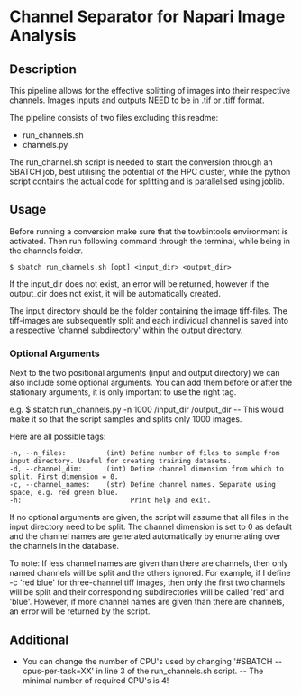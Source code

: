 # Channel Separator for Napari Image Analysis

## Description 

This pipeline allows for the effective splitting of images into their respective channels.
Images inputs and outputs NEED to be in .tif or .tiff format.

The pipeline consists of two files excluding this readme:
- run_channels.sh
- channels.py


The run_channel.sh script is needed to start the conversion through an SBATCH job,
best utilising the potential of the HPC cluster, while the python script contains the 
actual code for splitting and is parallelised using joblib.


## Usage

Before running a conversion make sure that the towbintools environment is activated.
Then run following command through the terminal, while being in the channels folder.

```
$ sbatch run_channels.sh [opt] <input_dir> <output_dir>
```

If the input_dir does not exist, an error will be returned, however if the output_dir
does not exist, it will be automatically created. 

The input directory should be the folder containing the image tiff-files. 
The tiff-images are subsequently split and each individual channel is saved into a 
respective 'channel subdirectory' within the output directory.

### Optional Arguments

Next to the two positional arguments (input and output directory) we can also include some
optional arguments. You can add them before or after the stationary arguments, it is only
important to use the right tag.

e.g. $ sbatch run_channels.py -n 1000 /input_dir /output_dir
    -- This would make it so that the script samples and splits only 1000 images.

Here are all possible tags:

    -n, --n_files:          (int) Define number of files to sample from input directory. Useful for creating training datasets.
    -d, --channel_dim:      (int) Define channel dimension from which to split. First dimension = 0.
    -c, --channel_names:    (str) Define channel names. Separate using space, e.g. red green blue.
    -h:                           Print help and exit.

If no optional arguments are given, the script will assume that all files in the input directory
need to be split. The channel dimension is set to 0 as default and the channel names are generated
automatically by enumerating over the channels in the database. 

To note: If less channel names are given than there are channels, then only named channels will
be split and the others ignored. For example, if I define -c 'red blue' for three-channel tiff 
images, then only the first two channels will be split and their corresponding subdirectories 
will be called 'red' and 'blue'. However, if more channel names are given than there are channels,
an error will be returned by the script.

## Additional

-   You can change the number of CPU's used by changing '#SBATCH --cpus-per-task=XX' 
    in line 3 of the run_channels.sh script. 
    --  The minimal number of required CPU's is 4!

    

